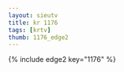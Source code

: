 ```yaml
--- 
layout: sieutv
title: kr 1176
tags: [krtv]
thumb: 1176_edge2
---
```

{% include edge2 key="1176" %} 
